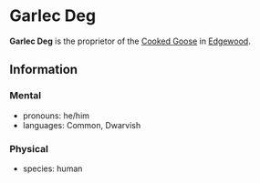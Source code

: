 # Garlec Deg

**Garlec Deg** is the proprietor of the [Cooked Goose](../edgewood/cooked-goose.md) in [Edgewood](../edgewood/).

## Information

### Mental

- pronouns: he/him
- languages: Common, Dwarvish

### Physical

- species: human
